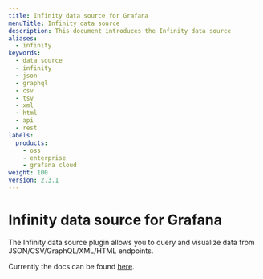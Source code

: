 ```yaml
---
title: Infinity data source for Grafana
menuTitle: Infinity data source
description: This document introduces the Infinity data source
aliases:
  - infinity
keywords:
  - data source
  - infinity
  - json
  - graphql
  - csv
  - tsv
  - xml
  - html
  - api
  - rest
labels:
  products:
    - oss
    - enterprise
    - grafana cloud
weight: 100
version: 2.3.1
---
```


# Infinity data source for Grafana

The Infinity data source plugin allows you to query and visualize data from JSON/CSV/GraphQL/XML/HTML endpoints.

Currently the docs can be found [here](https://grafana.github.io/grafana-infinity-datasource/).
